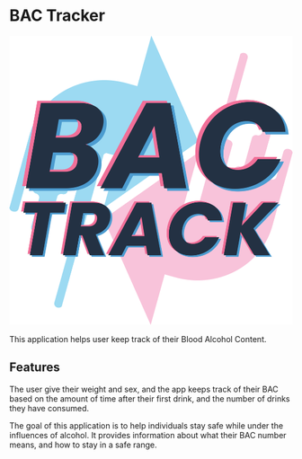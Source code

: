 # BAC Tracker

 <p align="center">
    <img src="./src/assets/BACTRACK.png" alt="Logo" />
  </a>
</p>


This application helps user keep track of their Blood Alcohol Content. 

## Features

The user give their weight and sex, and the app keeps track of their BAC based on the amount of time after their first drink, and the number of drinks they have consumed.

The goal of this application is to help individuals stay safe while under the influences of alcohol. It provides information about what their BAC number means, and how to stay in a safe range.
